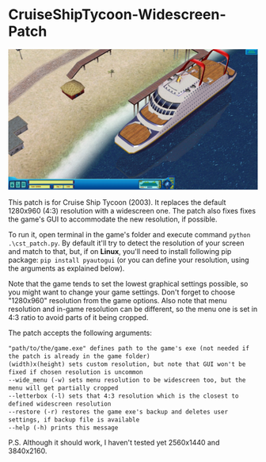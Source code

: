 # CruiseShipTycoon-Widescreen-Patch

![Cruise Ship Tycoon, 1920x1080](images/cst_1920x1080.jpg)

This patch is for Cruise Ship Tycoon (2003). It replaces the default 1280x960 (4:3) resolution with a widescreen one. The patch also fixes fixes the game's GUI to accommodate the new resolution, if possible.

To run it, open terminal in the game's folder and execute command `python .\cst_patch.py`. By default it'll try to detect the resolution of your screen and match to that, but, if on **Linux**, you'll need to install following pip package: `pip install pyautogui` (or you can define your resolution, using the arguments as explained below).

Note that the game tends to set the lowest graphical settings possible, so you might want to change your game settings. Don't forget to choose "1280x960" resolution from the game options. Also note that menu resolution and in-game resolution can be different, so the menu one is set in 4:3 ratio to avoid parts of it being cropped.

The patch accepts the following arguments:

    "path/to/the/game.exe" defines path to the game's exe (not needed if the patch is already in the game folder)
    (width)x(height) sets custom resolution, but note that GUI won't be fixed if chosen resolution is uncommon
    --wide_menu (-w) sets menu resolution to be widescreen too, but the menu will get partially cropped
    --letterbox (-l) sets that 4:3 resolution which is the closest to defined widescreen resolution
    --restore (-r) restores the game exe's backup and deletes user settings, if backup file is available
    --help (-h) prints this message

P.S. Although it should work, I haven't tested yet 2560x1440 and 3840x2160.
